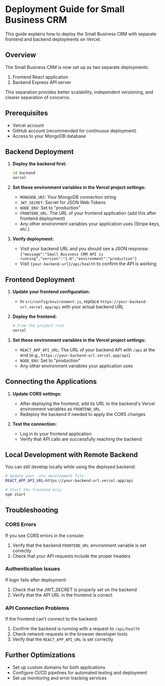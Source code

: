 # Deployment Guide for Small Business CRM

This guide explains how to deploy the Small Business CRM with separate frontend and backend deployments on Vercel.

## Overview

The Small Business CRM is now set up as two separate deployments:
1. Frontend React application
2. Backend Express API server

This separation provides better scalability, independent versioning, and clearer separation of concerns.

## Prerequisites

- Vercel account
- GitHub account (recommended for continuous deployment)
- Access to your MongoDB database

## Backend Deployment

1. **Deploy the backend first:**
   ```bash
   cd backend
   vercel
   ```

2. **Set these environment variables in the Vercel project settings:**
   - `MONGODB_URI`: Your MongoDB connection string
   - `JWT_SECRET`: Secret for JSON Web Tokens
   - `NODE_ENV`: Set to "production"
   - `FRONTEND_URL`: The URL of your frontend application (add this after frontend deployment)
   - Any other environment variables your application uses (Stripe keys, etc.)

3. **Verify deployment:**
   - Visit your backend URL and you should see a JSON response: `{"message":"Small Business CRM API is running","version":"1.0","environment":"production"}`
   - Visit `{your-backend-url}/api/health` to confirm the API is working

## Frontend Deployment

1. **Update your frontend configuration:**
   - In `src/config/environment.js`, replace `https://your-backend-url.vercel.app/api` with your actual backend URL

2. **Deploy the frontend:**
   ```bash
   # From the project root
   vercel
   ```

3. **Set these environment variables in the Vercel project settings:**
   - `REACT_APP_API_URL`: The URL of your backend API with `/api` at the end (e.g., `https://your-backend-url.vercel.app/api`)
   - `NODE_ENV`: Set to "production"
   - Any other environment variables your application uses

## Connecting the Applications

1. **Update CORS settings:**
   - After deploying the frontend, add its URL to the backend's Vercel environment variables as `FRONTEND_URL`
   - Redeploy the backend if needed to apply the CORS changes

2. **Test the connection:**
   - Log in to your frontend application
   - Verify that API calls are successfully reaching the backend

## Local Development with Remote Backend

You can still develop locally while using the deployed backend:

```bash
# Update your .env.development file
REACT_APP_API_URL=https://your-backend-url.vercel.app/api

# Start the frontend only
npm start
```

## Troubleshooting

### CORS Errors
If you see CORS errors in the console:
1. Verify that the backend `FRONTEND_URL` environment variable is set correctly
2. Check that your API requests include the proper headers

### Authentication Issues
If login fails after deployment:
1. Check that the JWT_SECRET is properly set on the backend
2. Verify that the API URL in the frontend is correct

### API Connection Problems
If the frontend can't connect to the backend:
1. Confirm the backend is running with a request to `/api/health`
2. Check network requests in the browser developer tools
3. Verify that the `REACT_APP_API_URL` is set correctly

## Further Optimizations

- Set up custom domains for both applications
- Configure CI/CD pipelines for automated testing and deployment
- Set up monitoring and error tracking services